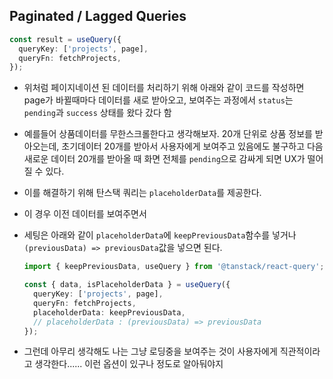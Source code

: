 ## Paginated / Lagged Queries

```ts
const result = useQuery({
  queryKey: ['projects', page],
  queryFn: fetchProjects,
});
```

- 위처럼 페이지네이션 된 데이터를 처리하기 위해 아래와 같이 코드를 작성하면 page가 바뀔때마다 데이터를 새로 받아오고, 보여주는 과정에서 `status`는 `pending`과 `success` 상태를 왔다 갔다 함
- 예를들어 상품데이터를 무한스크롤한다고 생각해보자. 20개 단위로 상품 정보를 받아오는데, 초기데이터 20개를 받아서 사용자에게 보여주고 있음에도 불구하고 다음 새로운 데이터 20개를 받아올 때 화면 전체를 `pending`으로 감싸게 되면 UX가 떨어질 수 있다.
- 이를 해결하기 위해 탄스택 쿼리는 `placeholderData`를 제공한다.
- 이 경우 이전 데이터를 보여주면서
- 세팅은 아래와 같이 `placeholderData`에 `keepPreviousData`함수를 넣거나 `(previousData) => previousData`값을 넣으면 된다.

  ```ts
  import { keepPreviousData, useQuery } from '@tanstack/react-query';

  const { data, isPlaceholderData } = useQuery({
    queryKey: ['projects', page],
    queryFn: fetchProjects,
    placeholderData: keepPreviousData,
    // placeholderData : (previousData) => previousData
  });
  ```

- 그런데 아무리 생각해도 나는 그냥 로딩중을 보여주는 것이 사용자에게 직관적이라고 생각한다...... 이런 옵션이 있구나 정도로 알아둬야지

